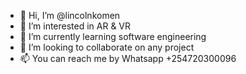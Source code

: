 - 👋 Hi, I’m @lincolnkomen
- 👀 I’m interested in AR & VR
- 🌱 I’m currently learning software engineering
- 💞️ I’m looking to collaborate on any project
- 📫 You can reach me by Whatsapp +254720300096

<!---
lincolnkomen/lincolnkomen is a ✨ special ✨ repository because its `README.md` (this file) appears on your GitHub profile.
You can click the Preview link to take a look at your changes.
--->
